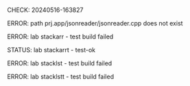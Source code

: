 CHECK: 20240516-163827
ERROR: path prj.app/jsonreader/jsonreader.cpp does not exist
ERROR: lab stackarr - test build failed
STATUS: lab stackarrt - test-ok
ERROR: lab stacklst - test build failed
ERROR: lab stacklstt - test build failed
